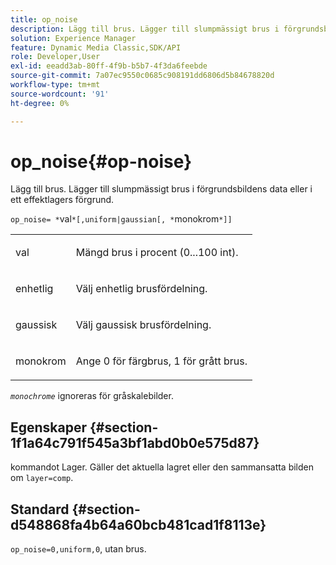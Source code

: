 ```yaml
---
title: op_noise
description: Lägg till brus. Lägger till slumpmässigt brus i förgrundsbildens data eller i ett effektlagers förgrund.
solution: Experience Manager
feature: Dynamic Media Classic,SDK/API
role: Developer,User
exl-id: eeadd3ab-80ff-4f9b-b5b7-4f3da6feebde
source-git-commit: 7a07ec9550c0685c908191dd6806d5b84678820d
workflow-type: tm+mt
source-wordcount: '91'
ht-degree: 0%

---
```


# op_noise{#op-noise}

Lägg till brus. Lägger till slumpmässigt brus i förgrundsbildens data eller i ett effektlagers förgrund.

`op_noise= *`val`*[,uniform|gaussian[, *`monokrom`*]]`

<table id="table_40675464E5824D52BF392ECCE2DDC03C"> 
 <tbody> 
  <tr> 
   <td colname="col1"> <p><span class="codeph"> val</span> </p> </td> 
   <td colname="col2"> <p>Mängd brus i procent (0...100 int). </p> </td> 
  </tr> 
  <tr> 
   <td colname="col1"> <p><span class="codeph"> enhetlig</span> </p> </td> 
   <td colname="col2"> <p>Välj enhetlig brusfördelning. </p> </td> 
  </tr> 
  <tr> 
   <td colname="col1"> <p><span class="codeph"> gaussisk</span> </p> </td> 
   <td colname="col2"> <p>Välj gaussisk brusfördelning. </p> </td> 
  </tr> 
  <tr> 
   <td colname="col1"> <p><span class="varname"> monokrom</span> </p> </td> 
   <td colname="col2"> <p>Ange 0 för färgbrus, 1 för grått brus. </p> </td> 
  </tr> 
 </tbody> 
</table>

*`monochrome`* ignoreras för gråskalebilder.

## Egenskaper {#section-1f1a64c791f545a3bf1abd0b0e575d87}

kommandot Lager. Gäller det aktuella lagret eller den sammansatta bilden om `layer=comp`.

## Standard {#section-d548868fa4b64a60bcb481cad1f8113e}

`op_noise=0,uniform,0`, utan brus.
